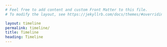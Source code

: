 ```yaml
---
# Feel free to add content and custom Front Matter to this file.
# To modify the layout, see https://jekyllrb.com/docs/themes/#overriding-theme-defaults

layout: timeline
permalink: timeline/
title: Timeline
heading: Timeline
---
```


